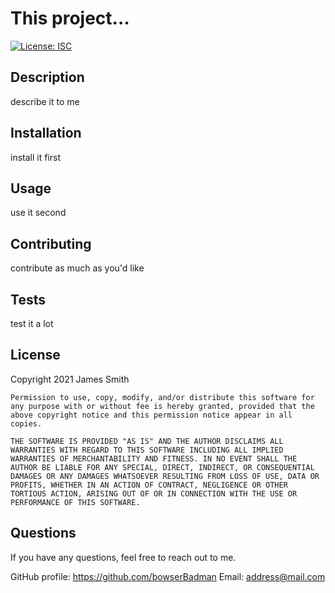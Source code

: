 # This project...

  [![License: ISC](https://img.shields.io/badge/License-ISC-blue.svg)](https://opensource.org/licenses/ISC)

  ## Description

  describe it to me

  ## Installation

  install it first

  ## Usage

  use it second

  ## Contributing

  contribute as much as you'd like

  ## Tests

  test it a lot

  ## License

  Copyright 2021 James Smith

    Permission to use, copy, modify, and/or distribute this software for any purpose with or without fee is hereby granted, provided that the above copyright notice and this permission notice appear in all copies.
  
    THE SOFTWARE IS PROVIDED "AS IS" AND THE AUTHOR DISCLAIMS ALL WARRANTIES WITH REGARD TO THIS SOFTWARE INCLUDING ALL IMPLIED WARRANTIES OF MERCHANTABILITY AND FITNESS. IN NO EVENT SHALL THE AUTHOR BE LIABLE FOR ANY SPECIAL, DIRECT, INDIRECT, OR CONSEQUENTIAL DAMAGES OR ANY DAMAGES WHATSOEVER RESULTING FROM LOSS OF USE, DATA OR PROFITS, WHETHER IN AN ACTION OF CONTRACT, NEGLIGENCE OR OTHER TORTIOUS ACTION, ARISING OUT OF OR IN CONNECTION WITH THE USE OR PERFORMANCE OF THIS SOFTWARE.

  ## Questions

  If you have any questions, feel free to reach out to me.

  GitHub profile: https://github.com/bowserBadman
  Email: address@mail.com